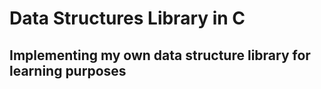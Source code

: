 # Data Structures Library in C

## Implementing my own data structure library for learning purposes

